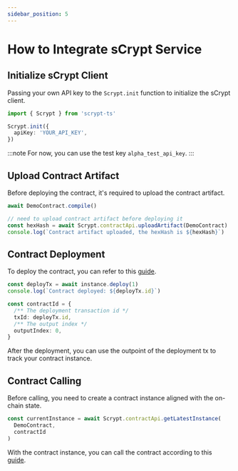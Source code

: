 ```yaml
---
sidebar_position: 5
---
```


# How to Integrate sCrypt Service

## Initialize sCrypt Client

Passing your own API key to the `Scrypt.init` function to initialize the sCrypt client. 

```ts
import { Scrypt } from 'scrypt-ts'

Scrypt.init({
  apiKey: 'YOUR_API_KEY',
})
```

:::note
For now, you can use the test key `alpha_test_api_key`.
:::

## Upload Contract Artifact

Before deploying the contract, it's required to upload the contract artifact.

```ts
await DemoContract.compile()

// need to upload contract artifact before deploying it
const hexHash = await Scrypt.contractApi.uploadArtifact(DemoContract)
console.log(`Contract artifact uploaded, the hexHash is ${hexHash}`)
```

## Contract Deployment

To deploy the contract, you can refer to this [guide](../how-to-deploy-and-call-a-contract/how-to-deploy-and-call-a-contract.md#contract-deployment).

```ts
const deployTx = await instance.deploy(1)
console.log(`Contract deployed: ${deployTx.id}`)

const contractId = {
  /** The deployment transaction id */
  txId: deployTx.id,
  /** The output index */
  outputIndex: 0,
}
```

After the deployment, you can use the outpoint of the deployment tx to track your contract instance.

## Contract Calling

Before calling, you need to create a contract instance aligned with the on-chain state.

```ts
const currentInstance = await Scrypt.contractApi.getLatestInstance(
  DemoContract,
  contractId
)
```

With the contract instance, you can call the contract according to this [guide](../how-to-deploy-and-call-a-contract/how-to-deploy-and-call-a-contract.md#contract-call).
